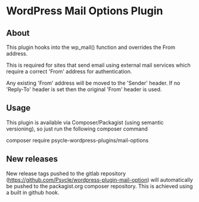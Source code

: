 # WordPress Mail Options Plugin

## About

This plugin hooks into the wp_mail() function and overrides the From address.

This is required for sites that send email using external mail services which require a correct 'From' address for authentication.

Any existing 'From' address will be moved to the 'Sender' header. If no 'Reply-To' header is set then the original 'From' header is used.

## Usage

This plugin is available via Composer/Packagist (using semantic versioning), so just run the following composer command

composer require psycle-wordpress-plugins/mail-options

## New releases

New release tags pushed to the gitlab repository (https://github.com/Psycle/wordpress-plugin-mail-option) will automatically be pushed to the packagist.org composer repository. This is achieved using a built in github hook.
